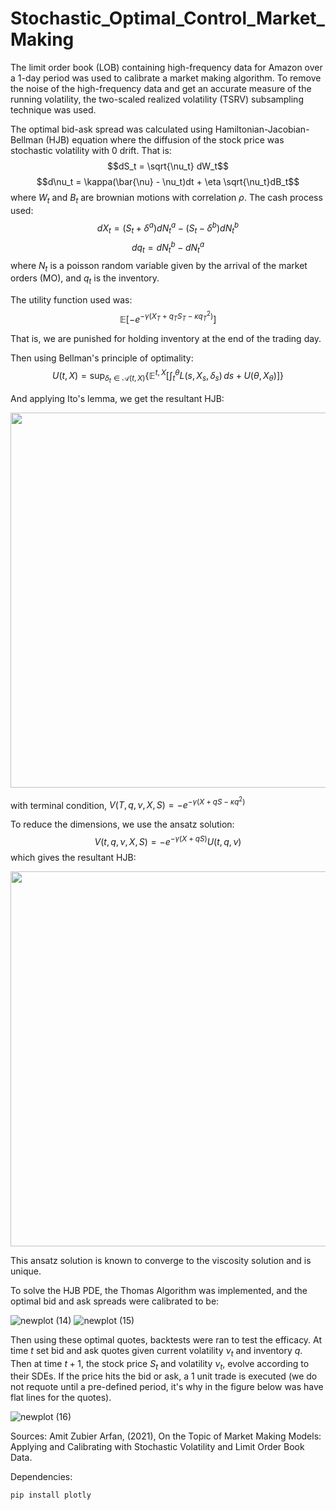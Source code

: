 # Stochastic_Optimal_Control_Market_Making

The limit order book (LOB) containing high-frequency data for Amazon over a 1-day period was used to calibrate a market making algorithm. To remove the noise of the high-frequency data and get an accurate measure of the running volatility, the two-scaled realized volatility (TSRV) subsampling technique was used. 

The optimal bid-ask spread was calculated using Hamiltonian-Jacobian-Bellman (HJB) equation where the diffusion of the stock price was stochastic volatility with 0 drift. That is:
$$dS_t = \sqrt{\nu_t} dW_t$$
$$d\nu_t = \kappa(\bar{\nu} - \nu_t)dt + \eta \sqrt{\nu_t}dB_t$$
where $W_t$ and $B_t$ are brownian motions with correlation $\rho$.
The cash process used:
$$dX_t = (S_t + \delta^a)dN_t^a - (S_t - \delta^b)dN_t^b$$
$$dq_t = dN^b_t - dN^a_t$$
where $N_t$ is a poisson random variable given by the arrival of the market orders (MO), and $q_t$ is the inventory.

The utility function used was:
$$\mathbb{E}\left[-e^{-\gamma\left(X_T+q_T S_T-\kappa q_T^2\right)}\right]$$

That is, we are punished for holding inventory at the end of the trading day.

Then using Bellman's principle of optimality:
$$U(t, X) = \sup_{\delta_t \in \mathcal{A}(t, X)} \{ \mathbb{E}^{t, X} \left[ \int_t^\theta L(s, X_s, \delta_s) \, ds + U(\theta, X_\theta) \right] \}$$

And applying Ito's lemma, we get the resultant HJB:
<div align="center">
<img src="https://github.com/ted-love/Stochastic_Optimal_Control_Market_Making/assets/46618315/9e677ddf-383f-4da1-b138-cad19f3e941a" width="600" height="auto">
</div>

with terminal condition, $V(T, q, \nu, X, S)=-e^{-\gamma(X+q S-\kappa q^2)}$

To reduce the dimensions, we use the ansatz solution:
$$V(t, q, \nu, X, S)=-e^{-\gamma(X+q S)} U(t, q, \nu)$$
which gives the resultant HJB:
<div align="center">
<img src="https://github.com/ted-love/Stochastic_Optimal_Control_Market_Making/assets/46618315/f62b2022-cce2-4fe9-b7f1-ba0c400c41a8" width="600" height="auto">
</div>

This ansatz solution is known to converge to the viscosity solution and is unique.

To solve the HJB PDE, the Thomas Algorithm was implemented, and the optimal bid and ask spreads were calibrated to be:

![newplot (14)](https://github.com/ted-love/Stochastic_Optimal_Control_Market_Making/assets/46618315/902390e6-c98a-4a7a-b053-a6a466a88bf1)
![newplot (15)](https://github.com/ted-love/Stochastic_Optimal_Control_Market_Making/assets/46618315/e6370f95-5225-4acb-8d3b-d3654c60364e)

Then using these optimal quotes, backtests were ran to test the efficacy. At time $t$ set bid and ask quotes given current volatility $\nu_t$ and inventory $q$. Then at time $t+1$, the stock price $S_t$ and volatility $\nu_t$, evolve according to their SDEs. If the price hits the bid or ask, a 1 unit trade is executed (we do not requote until a pre-defined period, it's why in the figure below was have flat lines for the quotes). 

![newplot (16)](https://github.com/ted-love/Stochastic_Optimal_Control_Market_Making/assets/46618315/75c14dde-770c-4a1b-b50f-f19916458ee9)


Sources: 
Amit Zubier Arfan, (2021), On the Topic of Market Making Models: Applying and Calibrating with Stochastic Volatility and Limit Order Book Data.

Dependencies:
```
pip install plotly
```
